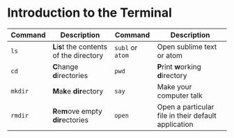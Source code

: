 # Introduction to the Terminal

| Command | Description | Command| Description |
| --- | --- | --- | --- |
| `ls` | **L**i**s**t the contents of the directory | `subl` or `atom` | Open sublime text or atom|
| `cd` | **C**hange **d**irectories| `pwd`| **P**rint **w**orking **d**irectory |
| `mkdir` | **M**a**k**e **dir**ectory | `say`| Make your computer talk |
| `rmdir` | **R**e**m**ove empty **dir**ectories  | `open`| Open a particular file in their default application|
